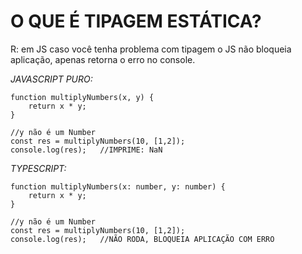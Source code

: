 # O QUE É TIPAGEM ESTÁTICA?

R: em JS caso você tenha problema com tipagem o JS não bloqueia aplicação, apenas retorna o erro no console.

_JAVASCRIPT PURO:_

```
function multiplyNumbers(x, y) {
    return x * y;
}

//y não é um Number
const res = multiplyNumbers(10, [1,2]);
console.log(res);   //IMPRIME: NaN

```

_TYPESCRIPT:_

```
function multiplyNumbers(x: number, y: number) {
    return x * y;
}

//y não é um Number
const res = multiplyNumbers(10, [1,2]);
console.log(res);   //NÃO RODA, BLOQUEIA APLICAÇÃO COM ERRO

```
